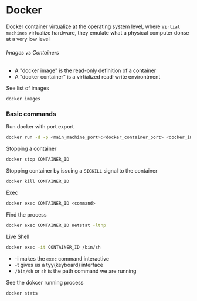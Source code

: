 # Docker 

Docker container virtualize at the operating system level, where `Virtial machines` virtualize hardware, they emulate what a physical computer donse at a very low level

###### Images vs Containers
- A "docker image" is the read-only definition of a container
- A "docker container" is a virtialized read-write environtment

See list of images
```bash
docker images
```

### Basic commands

Run docker with port export
```bash
docker run -d -p <main_machine_port>:<docker_container_port> <docker_image>
```
Stopping a container
```bash
docker stop CONTAINER_ID
```
Stopping container by issuing a `SIGKILL` signal to the container
```bash
docker kill CONTAINER_ID
```

Exec
```bash
docker exec CONTAINER_ID <command>
```
Find the process
```bash
docker exec CONTAINER_ID netstat -ltnp
```
Live Shell
```bash
docker exec -it CONTAINER_ID /bin/sh
```
- -i makes the `exec` command interactive
- -t gives us a tyy(keyboard) interface
- `/bin/sh` or `sh` is the path command we are running

See the dokcer running process
```bash
docker stats
```